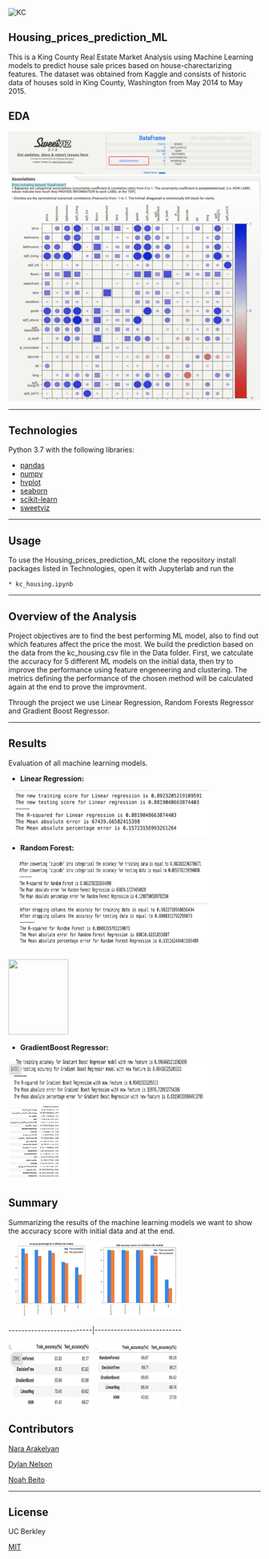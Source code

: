 ![KC](https://everything-pr.com/wp-content/uploads/2018/10/King-County-Procurement-Issues-Public-Relations-RFP.jpg)
## Housing_prices_prediction_ML

This is a King County Real Estate Market Analysis using Machine Learning models to predict house sale prices based on house-charectarizing features. The dataset was obtained from Kaggle and consists of historic data of houses sold in King County, Washington from May 2014 to May 2015.

## EDA
![Report](Images_Videos/Pic_1.png)
![Assosiations](Images_Videos/Pic_2.png)

---
## Technologies
Python 3.7 with the following libraries:

* [pandas](https://github.com/pandas-dev/pandas)
* [numpy](https://github.com/numpy/numpy)
* [hvplot](https://github.com/holoviz/hvplot)
* [seaborn](https://seaborn.pydata.org/)
* [scikit-learn](https://scikit-learn.org/stable/)
* [sweetviz](https://github.com/fbdesignpro/sweetviz)

---
## Usage


To use the Housing_prices_prediction_ML clone the repository install packages listed in Technologies, open it with Jupyterlab and run the 

    * kc_housing.ipynb

---

## Overview of the Analysis

Project objectives are to find the best performing ML model, also to find out which features affect the price the most. We build the prediction based on the data from the kc_housing.csv file in the Data folder. First, we catculate the accuracy for 5 different ML models on the initial data, then try to improve the performance using feature engeneering and clustering. The metrics defining the performance of the chosen method will be calculated again at the end to prove the improvment. 

Through the project we use Linear Regression, Random Forests Regressor and Gradient Boost Regressor.

------
## __Results__

Evaluation of all machine learning models.

* __Linear Regression:__

<img src="Images_Videos/LR.png" width="400px" height=90px/>


* __Random Forest:__

<img src="Images_Videos/RF1.png" width="400px" height=90px/>


<img src="Images_Videos/RF2.png" width="400px" height=90px/>

<img src="Images_Videos/
RF_importance.png" width="120px" height=150px/>

* __GradientBoost Regressor:__

<img src="Images_Videos/GB.png" width="400px" height=90px/>
<img src="Images_Videos/GB_importance.png" width="120px" height=150px/>


## Summary

Summarizing the results of the machine learning models we want to show the accuracy score with initial data and at the end.

<p float="left">
    <img src="Images_Videos/FirstComp.png" width="170px" height=150px/> </>
    <img src="Images_Videos/LastComp.png" width="170px" height="150px"/>
</p>
--------------------------|---------------------------
<p float="left">
    <img src="Images_Videos/FirstAccuracyTable.png" width="170px" height="130px"/>
    <img src="Images_Videos/LastAccuracyTable.png" width="170px" height="130px"/>
</p>


## Contributors

[Nara Arakelyan](https://github.com/arakelyannara)

[Dylan Nelson](https://github.com/anythingelse-sf)

[Noah Beito](https://www.linkedin.com/in/noah-beito/)

---
## License

UC Berkley

[MIT](https://github.com/git/git-scm.com/blob/main/MIT-LICENSE.txt)
